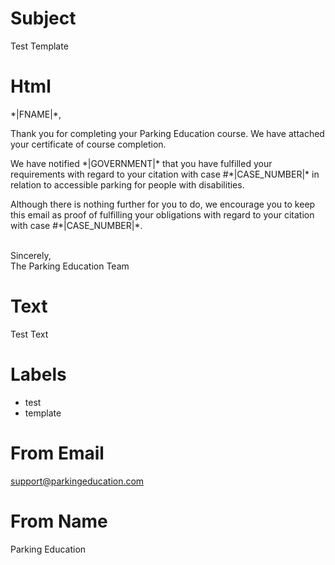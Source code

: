 # Subject
Test Template

# Html
<div mc:edit="header">
    <p>*|FNAME|*,</p>
    <p>Thank you for completing your Parking Education course.  We have attached your certificate of course completion.</p>
    <p>We have notified *|GOVERNMENT|* that you have fulfilled your requirements with regard to your citation with case #*|CASE_NUMBER|* in relation to accessible parking for people with disabilities.</p>
</div>
<div mc:edit="main">
    <p>Although there is nothing further for you to do, we encourage you to keep this email as proof of fulfilling your obligations with regard to your citation with case #*|CASE_NUMBER|*.</p>
    <br/>
</div>
<div mc:edit="footer">
Sincerely,<br/>
The Parking Education Team
</div>

# Text
Test Text

# Labels
* test
* template

# From Email
support@parkingeducation.com

# From Name
Parking Education
